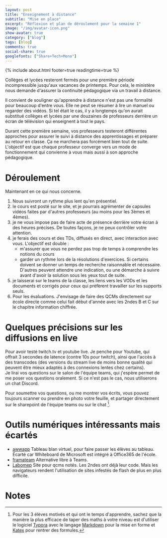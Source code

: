 ```yaml
---
layout: post
title: "Enseignement à distance"
subtitle: "Mise en place" 
excerpt: "Réflexion et plan de déroulement pour la semaine 1"
image: "/img/avatar-icon.png"
show-avatar: true
category: ["blog"]
tags: [blog]
comments: true
social-share: true
googlefonts: ["Share+Tech+Mono"]
---
```


{% include about.html footer=true readingtime=true %}

Collèges et lycées resteront fermés pour une première période incompressible jusqu'aux vacances de printemps. Pour cela, le ministère nous demande d'assurer la continuité pédagogique via un travail à distance. 

Il convient de souligner qu'apprendre à distance n'est pas une formalité pour beaucoup d'entre vous. Elle ne peut se résumer à lire un manuel ou regarder des vidéos. Si tel était le cas, il y a longtemps qu'on aurait substitué collèges et lycées par une douzaines de professeurs derrière un écran de télévision qui enseignent à tout le pays.

Durant cette première semaine, vos professeurs testeront différentes approches pour assurer le suivi à distance des apprentissages et préparer au retour en classe. Ça ne marchera pas forcément bien tout de suite. L'objectif est que chaque professeur converge vers un mode de fonctionnement qui convienne à vous mais aussi à son approche pédagogique.

# Déroulement
Maintenant en ce qui nous concerne. 
1. Nous suivront un rythme plus lent qu'en présentiel.
1. le cours est posté sur le site, et je pourrais agrémenter de capsules vidéos faites par d'autres professeurs (au moins pour les 3èmes et 4èmes).
1. je ne vous impose pas de faire acte de présence derrière votre écran à des heures précises. De toutes façons, je ne peux contrôler votre attention.
1. je ferais des cours et des TDs, diffusés en direct, avec interaction avec vous. L'objectif est double :
	- m'assurer que vous ne perdez pas trop de temps à comprendre les notions du cours
	- garder un rythme lors de la résolutions d'exercices. Si certains doivent se donner un temps de recherche raisonnable et nécessaire. D'autres peuvent attendre une indication, ou une démarche à suivre avant d'avoir la solution sous les yeux tout de suite.
1. je laisserai sur le teams de la classe, les liens vers les VODs et les documents et corrigés pour ceux qui préfèrent travailler sur les supports seuls. 
1. Pour les évaluations. J'envisage de faire des QCMs directement sur école directe comme celui fait début d'année avec les 2ndes B et C sur le chapitre information chiffrée.

# Quelques précisions sur les diffusions en live 
Pour avoir testé twitch.tv et youtube live. Je penche pour Youtube, qui offrait 3 secondes de latence (contre 10s pour twitch), ainsi que l'accès à des transcodes (des versions du stream live de moins bonne qualité qui peuvent être mieux adaptés à des connexions lentes chez certains).  
Je lirai vos questions sur le salon de l'équipe teams, qui j'espère permet de me poser vos questions oralement. Si ce n'est pas le cas, nous utiliserons un chat Discord.

Pour soumettre vos questions, ou me montrer vos écrits, vous pouvez toujours scanner ou prendre en photo votre feuille, et partager directement sur le sharepoint de l'équipe teams ou sur le chat [^1].

# Outils numériques intéressants mais écartés
- [awwapp](https://awwapp.com/) Tableau blan virtuel, pour faire passer les élèves au  tableau. Écarté car Whiteboard de Microsoft est intégré à Office365 de l'école.
- [framateam](https://framateam.org) Alternative libre à Teams.
- [Labomep](https://labomep.sesamath.net/) Site pour qcms notés. Les 2ndes ont déjà leur code. Mais les navigateurs rendent l'utilisation de sites infestés de flash de plus en plus difficile.


# Notes

[^1]: Pour les 3 élèves motivés et qui ont le temps d'apprendre, sachez que la manière la plus efficace de taper des maths à votre niveau est d'utiliser le logiciel [Typora](https://typora.io/) avec le langage [Markdown](https://blog.wax-o.com/2014/04/tutoriel-un-guide-pour-bien-commencer-avec-markdown/) pour la mise en forme et [Katex](https://katex.org/docs/supported.html) pour rentrer des formules.

 
 






